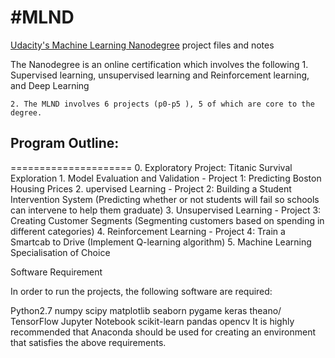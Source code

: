 #MLND
===========

[Udacity's Machine Learning Nanodegree](https://www.udacity.com/course/machine-learning-engineer-nanodegree--nd009) project files and notes

The Nanodegree is an online certification which involves the following
	1. Supervised learning, unsupervised learning and Reinforcement learning, and Deep Learning

	2. The MLND involves 6 projects (p0-p5 ), 5 of which are core to the degree.
	
	
	

## Program Outline:
=====================
	0. Exploratory Project: Titanic Survival Exploration
	1. Model Evaluation and Validation
		- Project 1: Predicting Boston Housing Prices
	2. upervised Learning
		- Project 2: Building a Student Intervention System (Predicting whether or not students will fail so schools can intervene to help them graduate)
	3. Unsupervised Learning
		- Project 3: Creating Customer Segments (Segmenting customers based on spending in different categories)
	4. Reinforcement Learning
		- Project 4: Train a Smartcab to Drive (Implement Q-learning algorithm)
	5. Machine Learning Specialisation of Choice

	
Software Requirement

In order to run the projects, the following software are required:

Python2.7
numpy
scipy
matplotlib
seaborn
pygame
keras
theano/ TensorFlow
Jupyter Notebook
scikit-learn
pandas
opencv
It is highly recommended that Anaconda should be used for creating an environment that satisfies the above requirements.